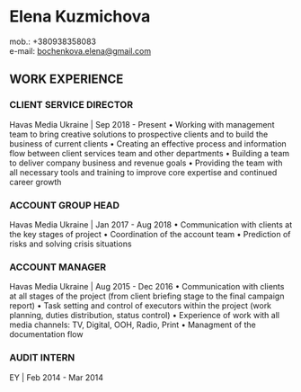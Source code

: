 # Elena Kuzmichova

mob.: +380938358083  
e-mail: bochenkova.elena@gmail.com

## WORK EXPERIENCE

### CLIENT SERVICE DIRECTOR
Havas Media Ukraine | Sep 2018 - Present
•	Working with management team to bring creative solutions to prospective clients and to build the business of current clients
•	Creating an effective process and information flow between client services team and other departments
•	Building a team to deliver company business and revenue goals
•	Providing the team with all necessary tools and training to improve core expertise and continued career growth
### ACCOUNT GROUP HEAD
Havas Media Ukraine | Jan 2017 - Aug 2018
•	Communication with clients at the key stages of project
•	Coordination of the account team
•	Prediction of risks and solving crisis situations

### ACCOUNT MANAGER
Havas Media Ukraine | Aug 2015 - Dec 2016
•	Communication with clients at all stages of the project (from client briefing stage to the final campaign report)
•	Task setting and control of executors within the project (work planning, duties distribution, status control)
•	Experience of work with all media channels: TV, Digital, OOH, Radio, Print
•	Managment of the documentation flow

### AUDIT INTERN
EY | Feb 2014 - Mar 2014
